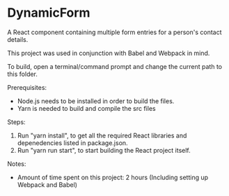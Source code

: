 # DynamicForm
A React component containing multiple form entries for a person's contact details.

This project was used in conjunction with Babel and Webpack in mind.

To build, open a terminal/command prompt and change the current path to this folder.

Prerequisites:
  - Node.js needs to be installed in order to build the files.
  - Yarn is needed to build and compile the src files

Steps:
  1. Run "yarn install", to get all the required React libraries and depenedencies listed in package.json.
  2. Run "yarn run start", to start building the React project itself.

Notes:
  - Amount of time spent on this project: 2 hours (Including setting up Webpack and Babel)
